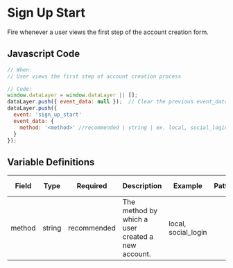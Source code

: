 # Sign Up Start

Fire whenever a user views the first step of the account creation form.

## Javascript Code

```js
// When:
// User views the first step of account creation process

// Code:
window.dataLayer = window.dataLayer || [];
dataLayer.push({ event_data: null });  // Clear the previous event_data object.
dataLayer.push({
  event: 'sign_up_start'
  event_data: {
    method: '<method>' //recommended | string | ex. local, social_login
  }
});
```

## Variable Definitions

|Field|Type|Required|Description|Example|Pattern|Min Length|Max Length|Minimum|Maximum|Multiple Of|
| --- | --- | --- | --- | --- | --- | --- | --- | --- | --- | --- |
|method|string|recommended|The method by which a user created a new account.|local, social_login|